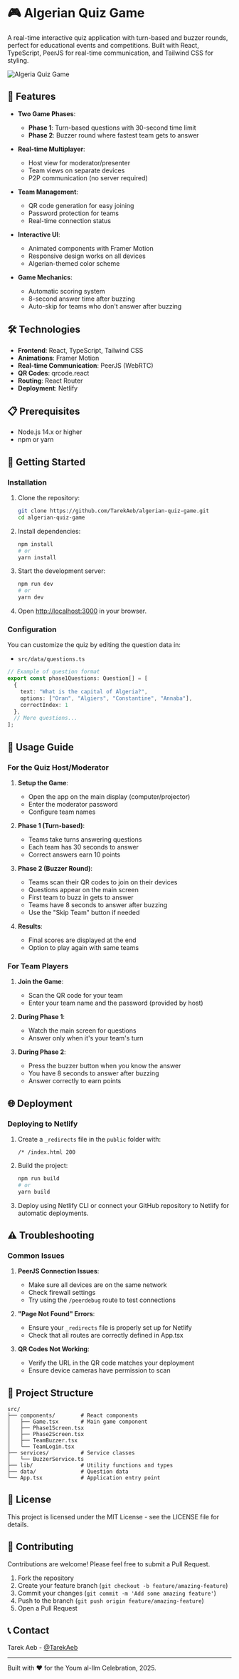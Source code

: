 # 🎮 Algerian Quiz Game

A real-time interactive quiz application with turn-based and buzzer rounds, perfect for educational events and competitions. Built with React, TypeScript, PeerJS for real-time communication, and Tailwind CSS for styling.

![Algeria Quiz Game](https://i.imgur.com/n6Lft1h.png)

## 🌟 Features

- **Two Game Phases**:
  - **Phase 1**: Turn-based questions with 30-second time limit
  - **Phase 2**: Buzzer round where fastest team gets to answer
  
- **Real-time Multiplayer**:
  - Host view for moderator/presenter
  - Team views on separate devices
  - P2P communication (no server required)
  
- **Team Management**:
  - QR code generation for easy joining
  - Password protection for teams
  - Real-time connection status
  
- **Interactive UI**:
  - Animated components with Framer Motion
  - Responsive design works on all devices
  - Algerian-themed color scheme
  
- **Game Mechanics**:
  - Automatic scoring system
  - 8-second answer time after buzzing
  - Auto-skip for teams who don't answer after buzzing

## 🛠️ Technologies

- **Frontend**: React, TypeScript, Tailwind CSS
- **Animations**: Framer Motion
- **Real-time Communication**: PeerJS (WebRTC)
- **QR Codes**: qrcode.react
- **Routing**: React Router
- **Deployment**: Netlify

## 📋 Prerequisites

- Node.js 14.x or higher
- npm or yarn

## 🚀 Getting Started

### Installation

1. Clone the repository:
   ```bash
   git clone https://github.com/TarekAeb/algerian-quiz-game.git
   cd algerian-quiz-game
   ```

2. Install dependencies:
   ```bash
   npm install
   # or
   yarn install
   ```

3. Start the development server:
   ```bash
   npm run dev
   # or
   yarn dev
   ```

4. Open [http://localhost:3000](http://localhost:3000) in your browser.

### Configuration

You can customize the quiz by editing the question data in:
- `src/data/questions.ts`

```typescript
// Example of question format
export const phase1Questions: Question[] = [
  {
    text: "What is the capital of Algeria?",
    options: ["Oran", "Algiers", "Constantine", "Annaba"],
    correctIndex: 1
  },
  // More questions...
];
```

## 📱 Usage Guide

### For the Quiz Host/Moderator

1. **Setup the Game**:
   - Open the app on the main display (computer/projector)
   - Enter the moderator password
   - Configure team names

2. **Phase 1 (Turn-based)**:
   - Teams take turns answering questions
   - Each team has 30 seconds to answer
   - Correct answers earn 10 points

3. **Phase 2 (Buzzer Round)**:
   - Teams scan their QR codes to join on their devices
   - Questions appear on the main screen
   - First team to buzz in gets to answer
   - Teams have 8 seconds to answer after buzzing
   - Use the "Skip Team" button if needed

4. **Results**:
   - Final scores are displayed at the end
   - Option to play again with same teams

### For Team Players

1. **Join the Game**:
   - Scan the QR code for your team
   - Enter your team name and the password (provided by host)

2. **During Phase 1**:
   - Watch the main screen for questions
   - Answer only when it's your team's turn

3. **During Phase 2**:
   - Press the buzzer button when you know the answer
   - You have 8 seconds to answer after buzzing
   - Answer correctly to earn points

## 🌐 Deployment

### Deploying to Netlify

1. Create a `_redirects` file in the `public` folder with:
   ```
   /* /index.html 200
   ```

2. Build the project:
   ```bash
   npm run build
   # or
   yarn build
   ```

3. Deploy using Netlify CLI or connect your GitHub repository to Netlify for automatic deployments.

## ⚠️ Troubleshooting

### Common Issues

1. **PeerJS Connection Issues**:
   - Make sure all devices are on the same network
   - Check firewall settings
   - Try using the `/peerdebug` route to test connections

2. **"Page Not Found" Errors**:
   - Ensure your `_redirects` file is properly set up for Netlify
   - Check that all routes are correctly defined in App.tsx

3. **QR Codes Not Working**:
   - Verify the URL in the QR code matches your deployment
   - Ensure device cameras have permission to scan

## 🧩 Project Structure

```
src/
├── components/        # React components
│   ├── Game.tsx       # Main game component
│   ├── Phase1Screen.tsx
│   ├── Phase2Screen.tsx
│   ├── TeamBuzzer.tsx
│   └── TeamLogin.tsx
├── services/          # Service classes
│   └── BuzzerService.ts
├── lib/               # Utility functions and types
├── data/              # Question data
└── App.tsx            # Application entry point
```

## 📜 License

This project is licensed under the MIT License - see the LICENSE file for details.

## 🤝 Contributing

Contributions are welcome! Please feel free to submit a Pull Request.

1. Fork the repository
2. Create your feature branch (`git checkout -b feature/amazing-feature`)
3. Commit your changes (`git commit -m 'Add some amazing feature'`)
4. Push to the branch (`git push origin feature/amazing-feature`)
5. Open a Pull Request

## 📞 Contact

Tarek Aeb - [@TarekAeb](https://github.com/TarekAeb)

---

Built with ❤️ for the Youm al-Ilm Celebration, 2025.

